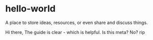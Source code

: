 # hello-world
A place to store ideas, resources, or even share and discuss things.


Hi there, 
The guide is clear - which is helpful. Is this meta? No? rip


